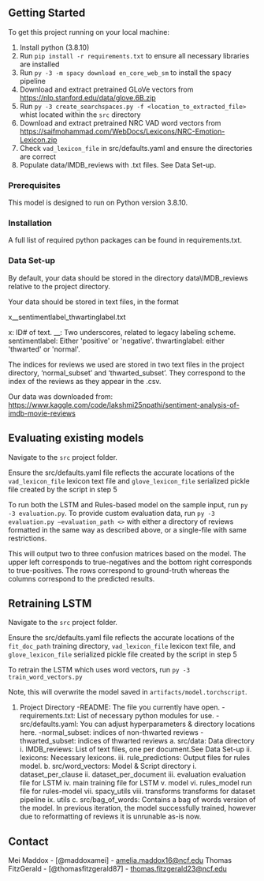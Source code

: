 <!-- GETTING STARTED -->
## Getting Started

To get this project running on your local machine:

1. Install python (3.8.10)
2. Run `pip install -r requirements.txt` to ensure all necessary libraries are installed
3. Run `py -3 -m spacy download en_core_web_sm` to install the spacy pipeline
4. Download and extract pretrained GLoVe vectors from https://nlp.stanford.edu/data/glove.6B.zip
5. Run `py -3 create_searchspaces.py -f <location_to_extracted_file>` whist located within the `src` directory
6. Download and extract pretrained NRC VAD word vectors from https://saifmohammad.com/WebDocs/Lexicons/NRC-Emotion-Lexicon.zip
7. Check `vad_lexicon_file` in src/defaults.yaml and ensure the directories are correct
8. Populate data/IMDB_reviews with .txt files.  See Data Set-up.

### Prerequisites

This model is designed to run on Python version 3.8.10.

### Installation

A full list of required python packages can be found in requirements.txt.

### Data Set-up

By default, your data should be stored in the directory
data\IMDB_reviews
relative to the project directory.

Your data should be stored in text files, in the format

x__sentimentlabel_thwartinglabel.txt

x: ID# of text.
__: Two underscores, related to legacy labeling scheme.
sentimentlabel: Either 'positive' or 'negative'.
thwartinglabel: either 'thwarted' or 'normal'.

The indices for reviews we used are stored in two text files in the project directory, ‘normal_subset’ and ‘thwarted_subset’.  They correspond to the index of the reviews as they appear in the .csv.

Our data was downloaded from: https://www.kaggle.com/code/lakshmi25npathi/sentiment-analysis-of-imdb-movie-reviews

<!-- USAGE EXAMPLES -->

## Evaluating existing models
Navigate to the `src` project folder.

Ensure the src/defaults.yaml file reflects the accurate locations of the `vad_lexicon_file` lexicon text file and `glove_lexicon_file` serialized pickle file created by the script in step 5

To run both the LSTM and Rules-based model on the sample input, run `py -3 evaluation.py`.
To provide custom evaluation data, run `py -3 evaluation.py –evaluation_path <>` with either a directory of reviews formatted in the same way as described above, or a single-file with same restrictions.

This will output two to three confusion matrices based on the model. The upper left corresponds to true-negatives and the bottom right corresponds to true-positives. The rows correspond to ground-truth whereas the columns correspond to the predicted results.

## Retraining LSTM
Navigate to the `src` project folder.

Ensure the src/defaults.yaml file reflects the accurate locations of the `fit_doc_path` training directory, `vad_lexicon_file` lexicon text file, and `glove_lexicon_file` serialized pickle file created by the script in step 5

To retrain the LSTM which uses word vectors, run `py -3 train_word_vectors.py`

Note, this will overwrite the model saved in `artifacts/model.torchscript`.


<!-- ROADMAP -->
1. Project Directory
	-README: The file you currently have open.
	-requirements.txt: List of necessary python modules for use.
	-src/defaults.yaml: You can adjust hyperparameters & directory locations here.
	-normal_subset: indices of non-thwarted reviews
	-thwarted_subset: indices of thwarted reviews
	a. src/data: Data directory
    	i. IMDB_reviews: List of text files, one per document.See Data Set-up
    	ii. lexicons: Necessary lexicons.
    	iii. rule_predictions: Output files for rules model.
	b. src/word_vectors: Model & Script directory
    	i. dataset_per_clause
    	ii. dataset_per_document
    	iii. evaluation
        		evaluation file for LSTM
    	iv. main
        		training file for LSTM
    	v. model
    	vi. rules_model
        		run file for rules-model
    	vii. spacy_utils
    	viii. transforms
        		transforms for dataset pipeline
    	ix. utils
	c. src/bag_of_words: Contains a bag of words version of the model.  In previous iteration, the model successfully trained, however due to reformatting of reviews it is unrunable as-is now.

<!-- CONTACT -->
## Contact

Mei Maddox - [@maddoxamei] - amelia.maddox16@ncf.edu
Thomas FitzGerald - [@thomasfitzgerald87] - thomas.fitzgerald23@ncf.edu